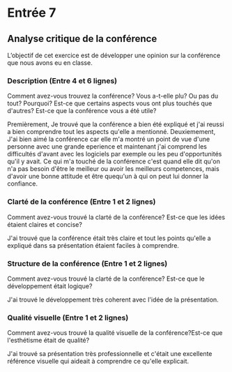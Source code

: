# Entrée 7
## Analyse critique de la conférence

L’objectif de cet exercice est de développer une opinion sur la conférence que nous avons eu en classe. 

### Description (Entre 4 et 6 lignes)
Comment avez-vous trouvez la conférence? Vous a-t-elle plu? Ou pas du tout? Pourquoi? Est-ce que certains aspects vous ont plus touchés que d'autres? Est-ce que la conférence vous a été utile?

Premièrement, Je trouvé que la conférence a bien été expliqué et j'ai reussi a bien comprendre tout les aspects qu'elle a mentionné. Deuxiemement, J'ai bien aimé la conférence car elle m'a montré un point de vue d'une personne avec une grande eperience et maintenant j'ai comprend les difficultés d'avant avec les logiciels par exemple ou les peu d'opportunités qu'il y avait. Ce qui m'a touché de la conférence c'est quand elle dit qu'on n'a pas besoin d'être le meilleur ou avoir les meilleurs competences, mais d'avoir une bonne attitude et être quequ'un à qui on peut lui donner la confiance.

### Clarté de la conférence (Entre 1 et 2 lignes)
Comment avez-vous trouvé la clarté de la conférence? Est-ce que les idées étaient claires et concise?

J'ai trouvé que la conférence était très claire et tout les points qu'elle a expliqué dans sa présentation étaient faciles à comprendre.

### Structure de la conférence (Entre 1 et 2 lignes)
Comment avez-vous trouvé la clarté de la conférence? Est-ce que le développement était logique?

J'ai trouvé le développement très coherent avec l'idée de la présentation.

### Qualité visuelle (Entre 1 et 2 lignes)
Comment avez-vous trouvé la qualité visuelle de la conférence?Est-ce que l'esthétisme était de qualité?

J'ai trouvé sa présentation très professionnelle et c'était une excellente référence visuelle qui aideait à comprendre ce qu'elle explicait.


